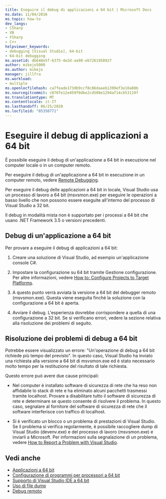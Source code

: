 ```yaml
---
title: Eseguire il debug di applicazioni a 64 bit | Microsoft Docs
ms.date: 11/04/2016
ms.topic: how-to
dev_langs:
- CSharp
- VB
- FSharp
- C++
helpviewer_keywords:
- debugging [Visual Studio], 64-bit
- 64-bit debugging
ms.assetid: db648e5f-6375-4e2d-aa98-eb7261958927
author: mikejo5000
ms.author: mikejo
manager: jillfra
ms.workload:
- multiple
ms.openlocfilehash: ca7feade173db9ccf8c86daaeb1399ef3e10a08b
ms.sourcegitcommit: c076fe12e459f0dbe2cd508e1294af14cb53119f
ms.translationtype: MT
ms.contentlocale: it-IT
ms.lasthandoff: 06/25/2020
ms.locfileid: "85350771"
---
```

# <a name="debug-64-bit-applications"></a>Eseguire il debug di applicazioni a 64 bit
È possibile eseguire il debug di un'applicazione a 64 bit in esecuzione nel computer locale o in un computer remoto.

 Per eseguire il debug di un'applicazione a 64 bit in esecuzione in un computer remoto, vedere [Remote Debugging](../debugger/remote-debugging.md).

 Per eseguire il debug delle applicazioni a 64 bit in locale, Visual Studio usa un processo di lavoro a 64 bit (msvsmon.exe) per eseguire le operazioni a basso livello che non possono essere eseguite all'interno del processo di Visual Studio a 32 bit.

 Il debug in modalità mista non è supportato per i processi a 64 bit che usano .NET Framework 3.5 o versioni precedenti.

## <a name="debug-a-64-bit-application"></a>Debug di un'applicazione a 64 bit
 Per provare a eseguire il debug di applicazioni a 64 bit:

1. Creare una soluzione di Visual Studio, ad esempio un'applicazione console C#.

2. Impostare la configurazione su 64 bit tramite Gestione configurazione. Per altre informazioni, vedere [How to: Configure Projects to Target Platforms](../ide/how-to-configure-projects-to-target-platforms.md).

3. A questo punto verrà avviata la versione a 64 bit del debugger remoto (msvsmon.exe). Questa viene eseguita finché la soluzione con la configurazione a 64 bit è aperta.

4. Avviare il debug. L'esperienza dovrebbe corrispondere a quella di una configurazione a 32 bit. Se si verificano errori, vedere la sezione relativa alla risoluzione dei problemi di seguito.

## <a name="troubleshooting-64-bit-debugging"></a>Risoluzione dei problemi di debug a 64 bit
 Potrebbe essere visualizzato un errore: "Un'operazione di debug a 64 bit richiede più tempo del previsto". In questo caso, Visual Studio ha inviato una richiesta alla versione a 64 bit di msvsmon.exe ed è stato necessario molto tempo per la restituzione del risultato di tale richiesta.

 Questo errore può avere due cause principali:

- Nel computer è installato software di sicurezza di rete che ha reso non affidabile lo stack di rete e ha eliminato alcuni pacchetti trasmessi tramite localhost. Provare a disabilitare tutto il software di sicurezza di rete e determinare se questo consente di risolvere il problema. In questo caso, segnalare al fornitore del software di sicurezza di rete che il software interferisce con traffico di localhost.

- Si è verificato un blocco o un problema di prestazioni di Visual Studio. Se il problema si verifica regolarmente, è possibile raccogliere dump di Visual Studio (devenv.exe) e del processo di lavoro (msvsmon.exe) e inviarli a Microsoft. Per informazioni sulla segnalazione di un problema, vedere [How to Report a Problem with Visual Studio](../ide/how-to-report-a-problem-with-visual-studio.md).

## <a name="see-also"></a>Vedi anche

- [Applicazioni a 64 bit](/dotnet/framework/64-bit-apps)
- [Configurazione di programmi per processori a 64 bit](/cpp/build/configuring-programs-for-64-bit-visual-cpp)
- [Supporto di Visual Studio IDE a 64 bit](../ide/visual-studio-ide-64-bit-support.md)
- [Uso di file dump](../debugger/using-dump-files.md)
- [Debug remoto](../debugger/remote-debugging.md)